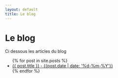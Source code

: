 ```yaml
---
layout: default
title: Le blog
---
```


# Le blog

Ci dessous les articles du blog

<ul>
  {% for post in site.posts %}
    <li>
      <a href="{{ site.baseurl }}{{ post.url }}">{{ post.title }} - {{post.date | date: '%d-%m-%Y'}}</a>
    </li>
  {% endfor %}
</ul>